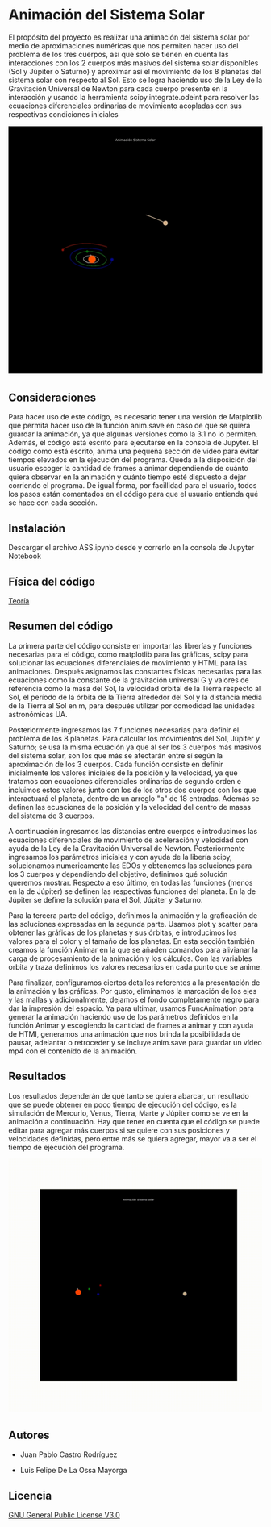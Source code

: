 # Animación del Sistema Solar

El propósito del proyecto es realizar una animación del sistema solar por medio de aproximaciones numéricas que nos permiten hacer uso del problema de los tres cuerpos, así que solo se tienen en cuenta las interacciones con los 2 cuerpos más masivos del sistema solar disponibles (Sol y Júpiter o Saturno) y aproximar así el movimiento de los 8 planetas del sistema solar con respecto al Sol. Esto se logra haciendo uso de la Ley de la Gravitación Universal de Newton para cada cuerpo presente en la interacción y usando la herramienta scipy.integrate.odeint para resolver las ecuaciones diferenciales ordinarias de movimiento acopladas con sus respectivas condiciones iniciales

![](AMaJ.PNG)

## Consideraciones

Para hacer uso de este código, es necesario tener una versión de Matplotlib que permita hacer uso de la función anim.save en caso de que se quiera guardar la animación, ya que algunas versiones como la 3.1 no lo permiten. Además, el código está escrito para ejecutarse en la consola de Jupyter. El código como está escrito, anima una pequeña sección de vídeo para evitar tiempos elevados en la ejecución del programa. Queda a la disposición del usuario escoger la cantidad de frames a animar dependiendo de cuánto quiera observar en la animación y cuánto tiempo esté dispuesto a dejar corriendo el programa. De igual forma, por facillidad para el usuario, todos los pasos están comentados en el código para que el usuario entienda qué se hace con cada sección.

## Instalación

Descargar el archivo ASS.ipynb desde y correrlo en la consola de Jupyter Notebook

## Física del código

[Teoría](https://github.com/JuanCastro36/Sistema-Solar/blob/patch-1/Teor%C3%ADa) 

## Resumen del código

La primera parte del código consiste en importar las librerías y funciones necesarias para el código, como matplotlib para las gráficas, scipy para solucionar las ecuaciones diferenciales de movimiento y HTML para las animaciones. Después asignamos las constantes físicas necesarias para las ecuaciones como la constante de la gravitación universal G y valores de referencia como la masa del Sol, la velocidad orbital de la Tierra respecto al Sol, el período de la órbita de la Tierra alrededor del Sol y la distancia media de la Tierra al Sol en m, para después utilizar por comodidad las unidades astronómicas UA.

Posteriormente ingresamos las 7 funciones necesarias para definir el problema de los 8 planetas. Para calcular los movimientos del Sol, Júpiter y Saturno; se usa la misma ecuación ya que al ser los 3 cuerpos más masivos del sistema solar, son los que más se afectarán entre sí según la aproximación de los 3 cuerpos. Cada función consiste en definir inicialmente los valores iniciales de la posición y la velocidad, ya que tratamos con ecuaciones diferenciales ordinarias de segundo orden e incluimos estos valores junto con los de los otros dos cuerpos con los que interactuará el planeta, dentro de un arreglo "a" de 18 entradas. Además se definen las ecuaciones de la posición y la velocidad del centro de masas del sistema de 3 cuerpos.

A continuación ingresamos las distancias entre cuerpos e introducimos las ecuaciones diferenciales de movimiento de aceleración y velocidad con ayuda de la Ley de la Gravitación Universal de Newton. Posteriormente ingresamos los parámetros iniciales y con ayuda de la libería scipy, solucionamos numericamente las EDOs y obtenemos las soluciones para los 3 cuerpos y dependiendo del objetivo, definimos qué solución queremos mostrar. Respecto a eso último, en todas las funciones (menos en la de Júpiter) se definen las respectivas funciones del planeta. En la de Júpiter se define la solución para el Sol, Júpiter y Saturno.

Para la tercera parte del código, definimos la animación y la graficación de las soluciones expresadas en la segunda parte. Usamos plot y scatter para obtener las gráficas de los planetas y sus órbitas, e introducimos los valores para el color y el tamaño de los planetas. En esta sección también creamos la función Animar en la que se añaden comandos para alivianar la carga de procesamiento de la animación y los cálculos. Con las variables orbita y traza definimos los valores necesarios en cada punto que se anime.

Para finalizar, configuramos ciertos detalles referentes a la presentación de la animación y las gráficas. Por gusto, eliminamos la marcación de los ejes y las mallas y adicionalmente, dejamos el fondo completamente negro para dar la impresión del espacio. Ya para ultimar, usamos FuncAnimation para generar la animación haciendo uso de los parámetros definidos en la función Animar y escogiendo la cantidad de frames a animar y con ayuda de HTMl, generamos una animación que nos brinda la posibilidada de pausar, adelantar o retroceder y se incluye anim.save para guardar un vídeo mp4 con el contenido de la animación.

## Resultados

Los resultados dependerán de qué tanto se quiera abarcar, un resultado que se puede obtener en poco tiempo de ejecución del código, es la simulación de Mercurio, Venus, Tierra, Marte y Júpiter como se ve en la animación a continuación. Hay que tener en cuenta que el código se puede editar para agregar más cuerpos si se quiere con sus posiciones y velocidades definidas, pero entre más se quiera agregar, mayor va a ser el tiempo de ejecución del programa.

![](Problema3C1250.gif)


## Autores

 * Juan Pablo Castro Rodríguez

 * Luis Felipe De La Ossa Mayorga

## Licencia

[GNU General Public License V3.0](https://github.com/JuanCastro36/Sistema-Solar/blob/patch-1/LICENSE)
